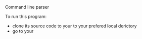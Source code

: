 Command line parser

To run this program: 
- clone its source code to your to your prefered local derictory
- go to your 

